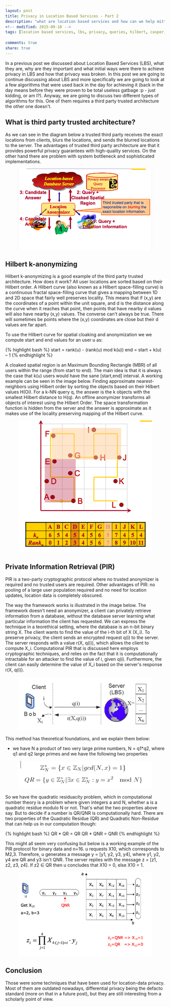 ```yaml
---
layout: post
title: Privacy in Location Based Services - Part 2
description: "what are location based services and how can we help mittigate the security vulnerabilities"
<!-- modified: 2015-09-10 -->
tags: [location based services, lbs, privacy, queries, hilbert, casper, pir]

comments: true
share: true
---
```


In a previous post we discussed about Location Based Services (LBS), what they are, why are they important and what initial ways were there to achieve privacy in LBS and how that privacy was broken. In this post we are going to continue discussing about LBS and more specifically we are going to look at a few algorithms that were used back in the day for achieving it (back in the day means before they were proven to be total useless gatbage :p - just kidding, or am I?). Anyway, we are going to discuss two different types of algorithms for this. One of them requires a third party trusted architecture the other one doesn't. 

## What is third party trusted architecture?

As we can see in the diagram below a  trusted third party receives the exact locations from clients, blurs the locations, and sends the blurred locations to the server. The advantages of trusted third party architecture are that it provides powerful privacy guarantees with high-quality services. On the other hand there are problem with system bottleneck and sophisticated implementations.

<figure class="center">
	<a href="/images/third-trusted.png"><img src="/images/third-trusted.png" alt=""></a>
</figure>


## Hilbert k-anonymizing

Hilbert k-anonymizing is a good example of the third party trusted architecture. How does it work? All user locations are sorted based on their Hilbert order. A Hilbert curve (also known as a Hilbert space-filling curve) is a continuous fractal space-filling curve that gives a mapping between 1D and 2D space that fairly well preserves locality. This means that if (x,y) are the coordinates of a point within the unit square, and d is the distance along the curve when it reaches that point, then points that have nearby d values will also have nearby (x,y) values. The converse can't always be true. There will sometimes be points where the (x,y) coordinates are close but their d values are far apart.

To use the Hilbert curve for spatial cloaking and anonymization we we compute start and end values for an user u as:

{% highlight bash %}
start = rank(u) - (rank(u) mod k(u))
end = start + k(u) – 1
{% endhighlight %}

A cloaked spatial region is an Maximum Bounding Rectangle (MBR) of all users within the range (from start to end). The main idea is that it is always the case that k(u) users would have the sane [start,end] interval. A working example can be seen in the image below. Finding approximate nearest-neighbors using Hilbert order by sorting the objects based on their Hilbert values H(Oi). For a k-NN query q, the answer is the k objects with the smallest Hilbert distance to H(q). An offline anonymizer transforms all objects of interest using the Hilbert Order. The space transformation function is hidden from the server and the answer is approximate as it makes use of the locality preserving mapping of the Hilbert curve.  


<figure class="center">
	<a href="/images/hilbert.png"><img src="/images/hilbert.png" alt=""></a>
</figure>

## Private Information Retrieval (PIR)

PIR is a two-party cryptographic protocol where no trusted anonymizer is required and no trusted users are required. Other advantages of PIR: no pooling of a large user population required and no need for location updates, location data is completely obscured. 

The way the framework works is illustrated in the image below. The framework doesn't need an anonymizer, a client can privately retrieve information from a database, without the database server learning what particular information the client has requested. We can express the technique in a teorethical setting, where the database is an n-bit binary string X. The client wants to find the value of the i-th bit of X (X_i). To preserve privacy, the client sends an encrypted request q(i) to the server. The server responds with a value r(X, q(i)), which allows the client to compute X_i. Computational PIR that is discussed here employs cryptographic techniques, and relies on the fact that it is computationally intractable for an attacker to find the value of i, given q(i). Furthermore, the client can easily determine the value of X_i based on the server's response r(X, q(i)).

<figure class="center">
	<a href="/images/pir-schema.png"><img src="/images/pir-schema.png" alt=""></a>
</figure>

This method has theoretical foundations, and we explain them below:
 - we have N a product of two very large prime numbers, N = q1*q2, where q1 and q2 large primes and we have the following two properties

<figure class="center">
	<a href="/images/pir-props.png"><img src="/images/pir-props.png" alt=""></a>
</figure>

So we have the quadratic residuacity problem, which in computational number theory is a problem where  given integers a and N, whether a is a quadratic residue modulo  N or not. That's what the two properties above say. But to decide if a number is QR/QNR is computationally hard. 
There are two properties of the Quadratic Residue (QR) and Quadratic Non-Residue that can help us in our computation though:

{% highlight bash %}
QR * QR = QR
QR * QNR = QNR
{% endhighlight %}

This might all seem very confusing but below is a working example of the PIR protocol for binary data and n=16. u requests X10, which corresponds to M2,3. Therefore, u generates a message y = [y1, y2, y3, y4], where y1, y2, y4 are QR and y3 isn't QNR. The server replies with the message
z = [z1, z2, z3, z4]. If z2 ∈ QR then u concludes that X10 = 0, else X10 = 1.

<figure class="center">
	<a href="/images/pir-example.png"><img src="/images/pir-example.png" alt=""></a>
</figure>



## Conclusion

Those were some techniques that have been used for location-data privacy. Most of them are outdated nowadays, differential privacy being the defacto standard (more on that in a future post), but they are still interesting from a scholarly point of view.